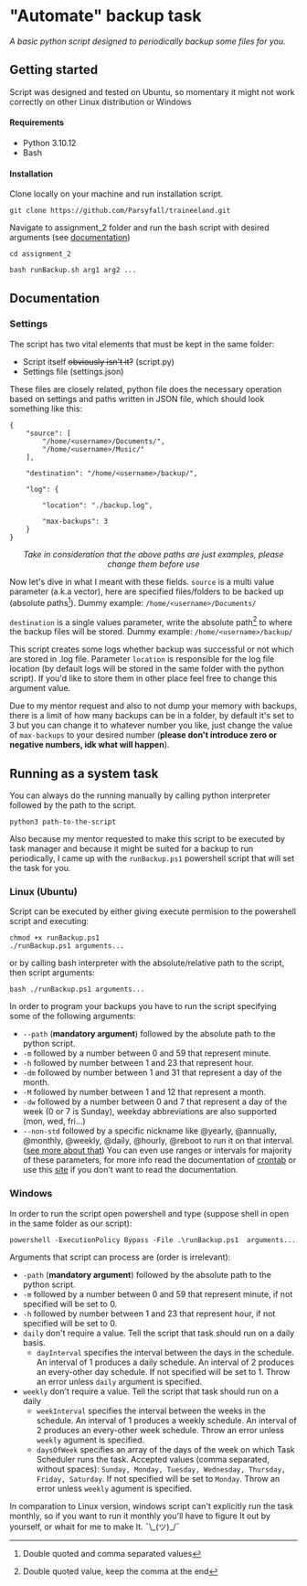 
# "Automate" backup task

_A basic python script designed to periodically backup some files for you._

## Getting started
Script was designed and tested on Ubuntu, so momentary it might not work correctly on other Linux distribution or Windows
#### Requirements
- Python 3.10.12
- Bash
#### Installation
Clone locally on your machine and run installation script.
```
git clone https://github.com/Parsyfall/traineeland.git
```
Navigate to assignment_2 folder and run the bash script with desired arguments (see [documentation](running-as-a-system-task)) 
```
cd assignment_2
```
```
bash runBackup.sh arg1 arg2 ...
```
## Documentation
### Settings
The script has two vital elements that must be kept in the same folder:
- Script itself ~~obviously isn't it?~~ (script.py)
- Settings file (settings.json)

These files are closely related, python file does the necessary operation based on settings and paths written in JSON file, which should look something like this: 
```
{
	"source": [
		"/home/<username>/Documents/",
		"/home/<username>/Music/"
	],
	
	"destination": "/home/<username>/backup/",

	"log": {

		"location": "./backup.log",

		"max-backups": 3
	}
}
```
<p align="center"><i>Take in consideration that the above paths are just examples, please change them before use</i></p>

Now let's dive in what I meant with these fields.
`source` is a multi value parameter (a.k.a vector), here are specified files/folders to be backed up (absolute paths[^1]). Dummy example: `/home/<username>/Documents/`

`destination` is a single values parameter, write the absolute path[^2] to where the backup files will be stored. Dummy example: `/home/<username>/backup/`

This script creates some logs whether backup was successful or not which are stored in .log file.
Parameter `location` is responsible for the log file location (by default logs will be stored in the same folder with the python script). If you'd like to store them in other place feel free to change this argument value.

Due to my mentor request and also to not dump your memory with backups, there is a limit of how many backups can be in a folder, by default it's set to 3 but you can change it to whatever number you like, just change the value of `max-backups` to your desired number (**please don't introduce zero or negative numbers, idk what will happen**).

## Running as a system task
You can always do the running manually by calling python interpreter followed by the path to the script.
```
python3 path-to-the-script
```
Also because my mentor requested to make this script to be executed by task manager and because it might be suited for a backup to run periodically, I came up with the `runBackup.ps1` powershell script that will set the task for you.
### Linux (Ubuntu)
Script can be executed by either giving execute permision to the powershell script and executing:
```
chmod +x runBackup.ps1
./runBackup.ps1 arguments...
```
or by calling bash interpreter with the absolute/relative path to the script, then script arguments:
```
bash ./runBackup.ps1 arguments...
```
In order to program your backups you have to run the script specifying some of the following arguments:
- `--path` (**mandatory argument**) followed by the absolute path to the python script.
- `-m` followed by a number between 0 and 59 that represent minute.
- `-h` followed by number between 1 and 23 that represent hour.
- `-dm` followed by number between 1 and 31 that represent a day of the month.
- `-M` followed by number between 1 and 12 that represent a month.
- `-dw` followed by a number between 0 and 7 that represent a day of the week (0 or 7 is Sunday), weekday abbreviations are also supported (mon, wed, fri...)
- `--non-std` followed by a specific nickname like @yearly, @annually, @monthly, @weekly, @daily, @hourly, @reboot to run it on that interval. ([see more about that](https://man7.org/linux/man-pages/man5/crontab.5.html#EXTENSIONS))
You can even use ranges or intervals for majority of these parameters, for more info read the documentation of [crontab](https://man7.org/linux/man-pages/man5/crontab.5.html#DESCRIPTION) or use this [site](https://crontab.guru/) if you don't want to read the documentation.

### Windows
In order to run the script open powershell and type (suppose shell in open in the same folder as our script):
```
powershell -ExecutionPolicy Bypass -File .\runBackup.ps1  arguments...
```
Arguments that script can process are (order is irrelevant):
- `-path` (**mandatory argument**) followed by the absolute path to the python script.
- `-m` followed by a number between 0 and 59 that represent minute, if not specified will be set to 0.
- `-h` followed by number between 1 and 23 that represent hour, if not specified will be set to 0.
- `daily` don't require a value. Tell the script that task should run on a daily basis.
    - `dayInterval` specifies the interval between the days in the schedule. An interval of 1 produces a daily schedule. An interval of 2 produces an every-other day schedule. If not specified will be set to 1. Throw an error unless `daily` argument is specified.
- `weekly` don't require a value. Tell the script that task should run on a daily 
    - `weekInterval` specifies the interval between the weeks in the schedule. An interval of 1 produces a weekly schedule. An interval of 2 produces an every-other week schedule. Throw an error unless `weekly` agument is specified.
    - `daysOfWeek` specifies an array of the days of the week on which Task Scheduler runs the task. Accepted values (comma separated, without spaces): `Sunday, Monday, Tuesday, Wednesday, Thursday, Friday, Saturday`. If not specified will be set to `Monday`. Throw an error unless `weekly` agument is specified.

In comparation to Linux version, windows script can't explicitly run the task monthly, so if you want to run it monthly you'll have to figure It out by yourself, or whait for me to make It.  ¯\\\_(ツ)_/¯

[^1]: Double quoted and comma separated values
[^2]: Double quoted value, keep the comma at the end
